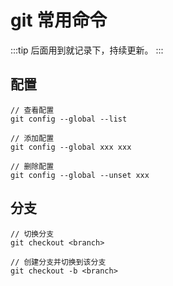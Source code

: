 # git 常用命令

:::tip
后面用到就记录下，持续更新。
:::

## 配置

```
// 查看配置
git config --global --list

// 添加配置
git config --global xxx xxx

// 删除配置
git config --global --unset xxx
```

## 分支

```
// 切换分支
git checkout <branch>

// 创建分支并切换到该分支
git checkout -b <branch>
```
